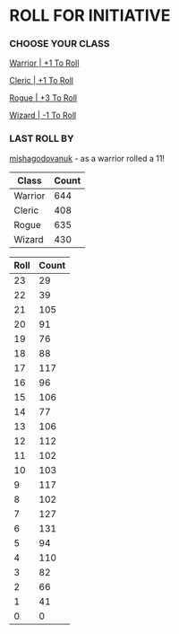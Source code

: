 # ROLL FOR INITIATIVE
### CHOOSE YOUR CLASS

[Warrior | +1 To Roll](https://github.com/benjaminsampica/benjaminsampica/issues/new?title=roll%7Cwarrior&body=Just+click+%27Submit+new+issue%27.)

[Cleric | +1 To Roll](https://github.com/benjaminsampica/benjaminsampica/issues/new?title=roll%7Ccleric&body=Just+click+%27Submit+new+issue%27.)

[Rogue | +3 To Roll](https://github.com/benjaminsampica/benjaminsampica/issues/new?title=roll%7Crogue&body=Just+click+%27Submit+new+issue%27.)

[Wizard | -1 To Roll](https://github.com/benjaminsampica/benjaminsampica/issues/new?title=roll%7Cwizard&body=Just+click+%27Submit+new+issue%27.)
### LAST ROLL BY
[mishagodovanuk](https://www.github.com/mishagodovanuk) - as a warrior rolled a 11!

|Class|Count|
|-|-|
|Warrior|644|
|Cleric|408|
|Rogue|635|
|Wizard|430|

|Roll|Count|
|-|-|
|23|29
|22|39
|21|105
|20|91
|19|76
|18|88
|17|117
|16|96
|15|106
|14|77
|13|106
|12|112
|11|102
|10|103
|9|117
|8|102
|7|127
|6|131
|5|94
|4|110
|3|82
|2|66
|1|41
|0|0
